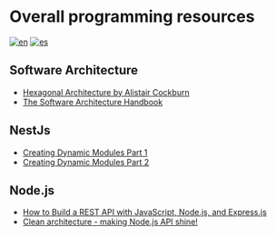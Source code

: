 # Overall programming resources

[![en](https://img.shields.io/badge/lang--en-english-brightgreen)](https://github.com/tomas95go/overall-programming-resources/blob/main/README.md)
[![es](https://img.shields.io/badge/lang--es-espa%C3%B1ol-blue)](https://github.com/tomas95go/overall-programming-resources/blob/main/README.es.md)

## Software Architecture

- [Hexagonal Architecture by Alistair Cockburn](https://alistair.cockburn.us/hexagonal-architecture/)
- [The Software Architecture Handbook](https://www.freecodecamp.org/news/an-introduction-to-software-architecture-patterns/)


## NestJs

- [Creating Dynamic Modules Part 1](https://dev.to/tkssharma/creating-dynamic-modules-in-nest-js-part-1-2n0d)
- [Creating Dynamic Modules Part 2](https://dev.to/tkssharma/creating-dynamic-modules-in-nest-js-part-2-g1j)


## Node.js

- [How to Build a REST API with JavaScript, Node.js, and Express.js](https://www.freecodecamp.org/news/rest-api-design-best-practices-build-a-rest-api)
- [Clean architecture - making Node.js API shine!](https://itnext.io/clean-architecture-making-node-js-api-shine-38134b8f9b5c)
